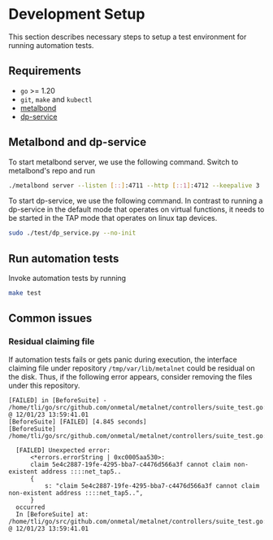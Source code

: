 # Development Setup
This section describes necessary steps to setup a test environment for running automation tests.


## Requirements
* `go` >= 1.20
* `git`, `make` and `kubectl`
* [metalbond](https://github.com/ironcore-dev/metalbond)
* [dp-service](https://github.com/ironcore-dev/net-dpservice)

## Metalbond and dp-service
To start metalbond server, we use the following command. Switch to metalbond's repo and run
```sh
./metalbond server --listen [::]:4711 --http [::1]:4712 --keepalive 3
```

To start dp-service, we use the following command. In contrast to running a dp-service in the default mode that operates on virtual functions, it needs to be started in the TAP mode that operates on linux tap devices.
```sh
sudo ./test/dp_service.py --no-init
```

## Run automation tests
Invoke automation tests by running
```sh
make test
```

## Common issues
### Residual claiming file
If automation tests fails or gets panic during execution, the interface claiming file under repository `/tmp/var/lib/metalnet` could be residual on the disk. Thus, if the following error appears, consider removing the files under this repository.

```
[FAILED] in [BeforeSuite] - /home/tli/go/src/github.com/onmetal/metalnet/controllers/suite_test.go:111 @ 12/01/23 13:59:41.01
[BeforeSuite] [FAILED] [4.845 seconds]
[BeforeSuite] 
/home/tli/go/src/github.com/onmetal/metalnet/controllers/suite_test.go:79

  [FAILED] Unexpected error:
      <*errors.errorString | 0xc0005aa530>: 
      claim 5e4c2887-19fe-4295-bba7-c4476d566a3f cannot claim non-existent address ::::net_tap5..
      {
          s: "claim 5e4c2887-19fe-4295-bba7-c4476d566a3f cannot claim non-existent address ::::net_tap5..",
      }
  occurred
  In [BeforeSuite] at: /home/tli/go/src/github.com/onmetal/metalnet/controllers/suite_test.go:111 @ 12/01/23 13:59:41.01
```


